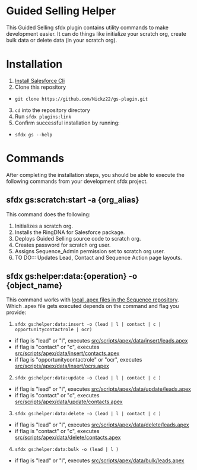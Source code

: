 Guided Selling Helper
======

This Guided Selling sfdx plugin contains utility commands to make development easier. It can do things like initialize your scratch org, create bulk data or delete data (in your scratch org).

# Installation
1. [Install Salesforce Cli](https://developer.salesforce.com/tools/sfdxcli)
2. Clone this repository
  * `git clone https://github.com/Nickz22/gs-plugin.git`
3. `cd` into the repository directory
4. Run `sfdx plugins:link`
5. Confirm successful installation by running:
  * `sfdx gs --help`
  
# Commands
After completing the installation steps, you should be able to execute the following commands from your development sfdx project.
## sfdx gs:scratch:start -a {org_alias}
This command does the following: 
1. Initializes a scratch org.
2. Installs the RingDNA for Salesforce package.
3. Deploys Guided Selling source code to scratch org.
4. Creates password for scratch org user.
5. Assigns Sequence_Admin permission set to scratch org user.
6. TO DO::: Updates Lead, Contact and Sequence Action page layouts.

## sfdx gs:helper:data:{operation} -o {object_name}
This command works with [local .apex files in the Sequence repository](https://github.com/ringdna/sequence/tree/Sequence-QA/src/scripts/apex/data). Which .apex file gets executed depends on the command and flag you provide:
1. `sfdx gs:helper:data:insert -o (lead | l | contact | c | opportunitycontactrole | ocr)`
  * if flag is "lead" or "l", executes [src/scripts/apex/data/insert/leads.apex](https://github.com/ringdna/sequence/blob/Sequence-QA/src/scripts/apex/data/insert/leads.apex)
  * if flag is "contact" or "c", executes [src/scripts/apex/data/insert/contacts.apex](https://github.com/ringdna/sequence/blob/Sequence-QA/src/scripts/apex/data/insert/contacts.apex)
  * if flag is "opportunitycontactrole" or "ocr", executes [src/scripts/apex/data/insert/ocrs.apex](https://github.com/ringdna/sequence/blob/Sequence-QA/src/scripts/apex/data/insert/ocrs.apex)
2. `sfdx gs:helper:data:update -o (lead | l | contact | c )`
  * if flag is "lead" or "l", executes [src/scripts/apex/data/update/leads.apex](https://github.com/ringdna/sequence/blob/Sequence-QA/src/scripts/apex/data/update/leads.apex)
  * if flag is "contact" or "c", executes [src/scripts/apex/data/update/contacts.apex](https://github.com/ringdna/sequence/blob/Sequence-QA/src/scripts/apex/data/update/contacts.apex)
3. `sfdx gs:helper:data:delete -o (lead | l | contact | c )`
  * if flag is "lead" or "l", executes [src/scripts/apex/data/delete/leads.apex](https://github.com/ringdna/sequence/blob/Sequence-QA/src/scripts/apex/data/delete/leads.apex)
  * if flag is "contact" or "c", executes [src/scripts/apex/data/delete/contacts.apex](https://github.com/ringdna/sequence/blob/Sequence-QA/src/scripts/apex/data/delete/contacts.apex)
4. `sfdx gs:helper:data:bulk -o (lead | l )`
  * if flag is "lead" or "l", executes [src/scripts/apex/data/bulk/leads.apex](https://github.com/ringdna/sequence/blob/Sequence-QA/src/scripts/apex/data/bulk/leads.apex)
  

